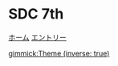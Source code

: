 # SDC 7th

[ホーム](index.md)
[エントリー](entry.md)
<!-- [決勝ラウンド](final.md)
[えみっきょ](a.md)
[pp(ピアニッシモ)](b.md)
[中間管理職](c.md)
[のどか](d.md)
[COLoRFUL❤️](e.md) -->

<!-- [gimmick:Theme (inverse: true)](cerulean) -->
[gimmick:Theme (inverse: true)](united)